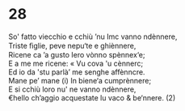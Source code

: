 # 28  
  
So' fatto viecchio e cchiù ’nu Imc vanno ndènnere,  
Triste ﬁglie, peve nepu‘te e ghiènnere,  
Ricene ca ’a gusto Iero vònno spènnex‘e;  
E a me me ricene: « Vu cova 'u cènnerc;  
Ed io da 'stu parlà’ me senghe affènncre.  
Mane pe’ mane (i) In biene‘a cumprènnere;  
E si cchiù loro nu' ne vanno ndènnere,  
€hello ch’aggio acquestate lu vaco & be‘nnere. (2)  
  
  
